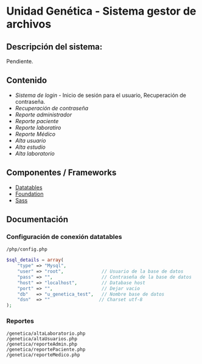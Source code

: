 # Unidad Genética - Sistema gestor de archivos

## Descripción del sistema:
Pendiente.
## Contenido
- *Sistema de login* - Inicio de sesión para el usuario, Recuperación de contraseña.
- *Recuperación de contraseña*
- *Reporte administrador* 
- *Reporte paciente* 
- *Reporte laboratiro*
- *Reporte Médico*
- *Alta usuario*
- *Alta estudio*
- *Alta laboratorio*


## Componentes / Frameworks

- <a href="https://datatables.net/">Datatables </a>
- <a href="http://foundation.zurb.com/">Foundation </a>
- <a href="http://sass-lang.com/">Sass </a>

## Documentación 

### Configuración de conexión datatables 

```/php/config.php```

```php
$sql_details = array(
	"type" => "Mysql",  
	"user" => "root",              // Usuario de la base de datos
	"pass" => "",                  // Contraseña de la base de datos
	"host" => "localhost",         // Database host
	"port" => "",                  // Dejar vacio 
	"db"   => "u_genetica_test",   // Nombre base de datos
	"dsn"  => ""                  // Charset utf-8
);
```
### Reportes


```/genetica/altaEstudio.php
/genetica/altaLaboratorio.php
/genetica/altaUsuarios.php
/genetica/reporteAdmin.php
/genetica/reportePaciente.php
/genetica/reporteMedico.php
```


